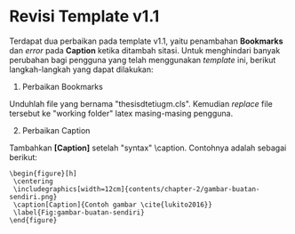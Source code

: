 # Revisi Template v1.1

Terdapat dua perbaikan pada template v1.1, yaitu penambahan **Bookmarks** dan *error* pada **Caption** ketika ditambah sitasi. Untuk menghindari banyak perubahan bagi pengguna yang telah menggunakan *template* ini, berikut langkah-langkah yang dapat dilakukan:

1) Perbaikan Bookmarks

  Unduhlah file yang bernama "thesisdtetiugm.cls". Kemudian *replace* file tersebut ke "working folder" latex masing-masing pengguna.

2) Perbaikan Caption

  Tambahkan **[Caption]** setelah "syntax" \caption. Contohnya adalah sebagai berikut:

    \begin{figure}[h]
	 \centering
	 \includegraphics[width=12cm]{contents/chapter-2/gambar-buatan-sendiri.png}
	 \caption[Caption]{Contoh gambar \cite{lukito2016}}
	 \label{Fig:gambar-buatan-sendiri}
    \end{figure}  